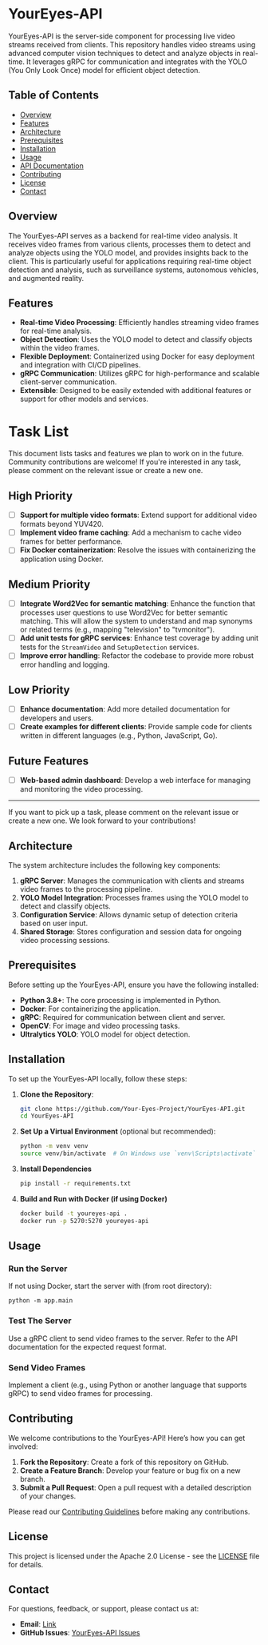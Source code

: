 # YourEyes-API

YourEyes-API is the server-side component for processing live video streams received from clients. This repository handles video streams using advanced computer vision techniques to detect and analyze objects in real-time. It leverages gRPC for communication and integrates with the YOLO (You Only Look Once) model for efficient object detection.

## Table of Contents

- [Overview](#overview)
- [Features](#features)
- [Architecture](#architecture)
- [Prerequisites](#prerequisites)
- [Installation](#installation)
- [Usage](#usage)
- [API Documentation](#api-documentation)
- [Contributing](#contributing)
- [License](#license)
- [Contact](#contact)

## Overview

The YourEyes-API serves as a backend for real-time video analysis. It receives video frames from various clients, processes them to detect and analyze objects using the YOLO model, and provides insights back to the client. This is particularly useful for applications requiring real-time object detection and analysis, such as surveillance systems, autonomous vehicles, and augmented reality.

## Features

- **Real-time Video Processing**: Efficiently handles streaming video frames for real-time analysis.
- **Object Detection**: Uses the YOLO model to detect and classify objects within the video frames.
- **Flexible Deployment**: Containerized using Docker for easy deployment and integration with CI/CD pipelines.
- **gRPC Communication**: Utilizes gRPC for high-performance and scalable client-server communication.
- **Extensible**: Designed to be easily extended with additional features or support for other models and services.
# Task List

This document lists tasks and features we plan to work on in the future. Community contributions are welcome! If you're interested in any task, please comment on the relevant issue or create a new one.

## High Priority

- [ ] **Support for multiple video formats**: Extend support for additional video formats beyond YUV420.
- [ ] **Implement video frame caching**: Add a mechanism to cache video frames for better performance.
- [ ] **Fix Docker containerization**: Resolve the issues with containerizing the application using Docker.

## Medium Priority

- [ ] **Integrate Word2Vec for semantic matching**: Enhance the function that processes user questions to use Word2Vec for better semantic matching. This will allow the system to understand and map synonyms or related terms (e.g., mapping "television" to "tvmonitor").
- [ ] **Add unit tests for gRPC services**: Enhance test coverage by adding unit tests for the `StreamVideo` and `SetupDetection` services.
- [ ] **Improve error handling**: Refactor the codebase to provide more robust error handling and logging.

## Low Priority

- [ ] **Enhance documentation**: Add more detailed documentation for developers and users.
- [ ] **Create examples for different clients**: Provide sample code for clients written in different languages (e.g., Python, JavaScript, Go).

## Future Features

- [ ] **Web-based admin dashboard**: Develop a web interface for managing and monitoring the video processing.

---

If you want to pick up a task, please comment on the relevant issue or create a new one. We look forward to your contributions!

## Architecture

The system architecture includes the following key components:

1. **gRPC Server**: Manages the communication with clients and streams video frames to the processing pipeline.
2. **YOLO Model Integration**: Processes frames using the YOLO model to detect and classify objects.
3. **Configuration Service**: Allows dynamic setup of detection criteria based on user input.
4. **Shared Storage**: Stores configuration and session data for ongoing video processing sessions.


## Prerequisites

Before setting up the YourEyes-API, ensure you have the following installed:

- **Python 3.8+**: The core processing is implemented in Python.
- **Docker**: For containerizing the application.
- **gRPC**: Required for communication between client and server.
- **OpenCV**: For image and video processing tasks.
- **Ultralytics YOLO**: YOLO model for object detection.

## Installation

To set up the YourEyes-API locally, follow these steps:

1. **Clone the Repository**:
   ```bash
   git clone https://github.com/Your-Eyes-Project/YourEyes-API.git
   cd YourEyes-API
2. **Set Up a Virtual Environment** (optional but recommended):
   ```bash
   python -m venv venv
   source venv/bin/activate  # On Windows use `venv\Scripts\activate`
3. **Install Dependencies** 
    ```bash
    pip install -r requirements.txt
4. **Build and Run with Docker (if using Docker)**
    ```bash
    docker build -t youreyes-api .
    docker run -p 5270:5270 youreyes-api
## Usage

### Run the Server

If not using Docker, start the server with (from root directory):

    python -m app.main

### Test The Server
Use a gRPC client to send video frames to the server. Refer to the API documentation for the expected request format.

### Send Video Frames
Implement a client (e.g., using Python or another language that supports gRPC) to send video frames for processing.

## Contributing

We welcome contributions to the YourEyes-API! Here’s how you can get involved:

1. **Fork the Repository**: Create a fork of this repository on GitHub.
2. **Create a Feature Branch**: Develop your feature or bug fix on a new branch.
3. **Submit a Pull Request**: Open a pull request with a detailed description of your changes.

Please read our [Contributing Guidelines](CONTRIBUTING.md) before making any contributions. <!-- Create and link to your contributing guidelines -->

## License

This project is licensed under the Apache 2.0 License - see the [LICENSE](LICENSE) file for details.

## Contact

For questions, feedback, or support, please contact us at:

- **Email**: [Link](mailto:issa.albawwab.yes@gmail.com)
- **GitHub Issues**: [YourEyes-API Issues](https://github.com/Your-Eyes-Project/YourEyes-API/issues)
